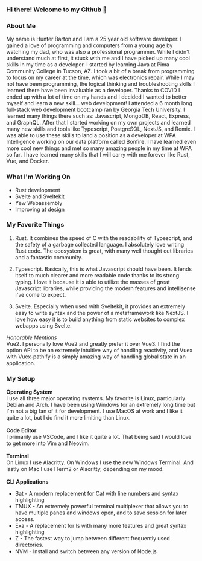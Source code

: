 ### Hi there! Welcome to my Github 👋

### About Me  
  
My name is Hunter Barton and I am a 25 year old software developer. I gained a love of programming and computers from a young age by watching my dad, who was also a professional programmer. While I didn't understand much at first, it stuck with me and I have picked up many cool skills in my time as a developer. I started by learning Java at Pima Community College in Tucson, AZ. I took a bit of a break from programming to focus on my career at the time, which was electronics repair. While I may not have been programming, the logical thinking and troubleshooting skills I learned there have been invaluable as a developer. Thanks to COVID I ended up with a lot of time on my hands and I decided I wanted to better myself and learn a new skill... web development! I attended a 6 month long full-stack web development bootcamp ran by Georgia Tech University. I learned many things there such as: Javascript, MongoDB, React, Express, and GraphQL. After that I started working on my own projects and learned many new skills and tools like Typescript, PostgreSQL, NextJS, and Remix. I was able to use these skills to land a position as a developer at WPA Intelligence working on our data platform called Bonfire. I have learned even more cool new things and met so many amazing people in my time at WPA so far. I have learned many skills that I will carry with me forever like Rust, Vue, and Docker. 

### What I'm Working On

* Rust development
* Svelte and Sveltekit
* Yew Webassembly
* Improving at design

### My Favorite Things

1. Rust. It combines the speed of C with the readability of Typescript, and the safety of a garbage collected language. I absolutely love writing Rust code. The ecosystem is great, with many well thought out libraries and a fantastic community.
  
2. Typescript. Basically, this is what Javascript should have been. It lends itself to much clearer and more readable code thanks to its strong typing. I love it because it is able to utilize the masses of great Javascript libraries, while providing the modern features and intellisense I've come to expect.
  
3. Svelte. Especially when used with Sveltekit, it provides an extremely easy to write syntax and the power of a metaframework like NextJS. I love how easy it is to build anything from static websites to complex webapps using Svelte.
  
*Honorable Mentions*  
   Vue2. I personally love Vue2 and greatly prefer it over Vue3. I find the option API to be an extremely intuitive way of handling reactivity, and Vuex with Vuex-pathify is a simply amazing way of handling global state in an application.
   
### My Setup 

**Operating System**  
I use all three major operating systems. My favorite is Linux, particularly Debian and Arch. I have been using Windows for an extremely long time but I'm not a big fan of it for development. I use MacOS at work and I like it quite a lot, but I do find it more limiting than Linux.  
<br />
**Code Editor**  
I primarily use VSCode, and I like it quite a lot. That being said I would love to get more into Vim and Neovim. 
<br />  
**Terminal**  
On Linux I use Alacritty. On Windows I use the new Windows Terminal. And lastly on Mac I use ITerm2 or Alacritty, depending on my mood.
<br />  
**CLI Applications**  
* Bat - A modern replacement for Cat with line numbers and syntax highlighting
* TMUX - An extremely powerful terminal multiplexer that allows you to have multiple panes and windows open, and to save session for later access.
* Exa - A replacement for ls with many more features and great syntax highlighting
* Z - The fastest way to jump between different frequently used directories.
* NVM - Install and switch between any version of Node.js
